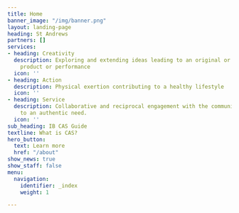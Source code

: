 ```yaml
---
title: Home
banner_image: "/img/banner.png"
layout: landing-page
heading: St Andrews
partners: []
services:
- heading: Creativity
  description: Exploring and extending ideas leading to an original or interpretive
    product or performance
  icon: ''
- heading: Action
  description: Physical exertion contributing to a healthy lifestyle
  icon: ''
- heading: Service
  description: Collaborative and reciprocal engagement with the community in response
    to an authentic need.
  icon: ''
sub_heading: IB CAS Guide
textline: What is CAS?
hero_button:
  text: Learn more
  href: "/about"
show_news: true
show_staff: false
menu:
  navigation:
    identifier: _index
    weight: 1

---
```

